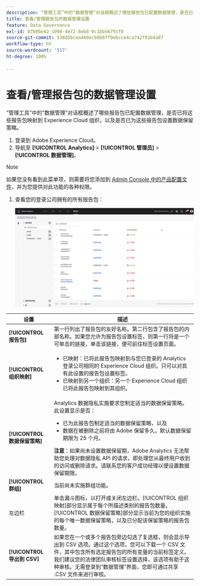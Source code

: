 ```yaml
---
description: “管理工具”中的“数据管理”对话框概述了哪些报告包已配置数据管理，是否已将这些报告包映射到 Experience Cloud 组织，以及是否已为这些报告包设置数据保留策略。
title: 查看/管理报告包的数据管理设置
feature: Data Governance
exl-id: 87b0be42-1098-4e72-8eb8-0c1bb56791f8
source-git-commit: 538d5bcea449ecb868ff9ebcce4ca742f91b4a87
workflow-type: ht
source-wordcount: '517'
ht-degree: 100%

---
```


# 查看/管理报告包的数据管理设置

“管理工具”中的“数据管理”对话框概述了哪些报告包已配置数据管理，是否已将这些报告包映射到 Experience Cloud 组织，以及是否已为这些报告包设置数据保留策略。

1. 登录到 Adobe Experience Cloud。
1. 导航至 **[!UICONTROL Analytics]** > **[!UICONTROL 管理员]** > **[!UICONTROL 数据管理]**。

>[!NOTE]
>
>如果您没有看到此菜单项，则需要将您添加到 [Admin Console 中的产品配置文件](https://experienceleague.adobe.com/docs/analytics/admin/admin-console/permissions/product-profile.html)，并为您提供对此功能的各种权限。

1. 查看您的登录公司拥有的所有报告包：

   ![](assets/privacy_setup_an.png)

| 设置 | 描述 |
| --- | --- |
| **[!UICONTROL 报告包]** | 第一行列出了报告包的友好名称。第二行包含了报告包的内部名称。如果您允许为报告包设置标签，则第一行将是一个可单击的链接，单击该链接，便可前往标签设置页面。 |
| **[!UICONTROL 组织映射]** | <ul><li>已映射：已将此报告包映射到与您已登录的 Analytics 登录公司相同的 Experience Cloud 组织。只可以对具有此设置的报告包设置标签。</li><li>已映射到另一个组织：另一个 Experience Cloud 组织已将此报告包映射到其组织。</li></ul> |
| **[!UICONTROL 数据保留策略]** | Analytics 数据隐私实施要求您制定适当的数据保留策略。此设置显示是否：<ul><li>已为此报告包制定适当的数据保留策略，以及</li><li>数据在被删除之前将由 Adobe 保留多久。默认数据保留期限为 25 个月。</li></ul>**注意**：如果尚未设置数据保留期，Adobe Analytics 无法帮助您处理对数据隐私 API 的请求，即处理您从最终用户收到的访问或删除请求。请联系您的客户成功经理以便设置数据保留期限。 |
| **[!UICONTROL 群组]** | 当前尚未实施群组功能。 |
| 左边栏 | 单击漏斗图标，以打开或关闭左边栏。[!UICONTROL 组织映射]部分显示属于每个所描述类别的报告包数量。[!UICONTROL 数据保留策略]部分显示当前为您的组织实施的每个唯一数据保留策略，以及已分配该保留策略的报告包数量。 |
| **[!UICONTROL 导出到 CSV]** | 如果您在一个或多个报告包旁边勾选了复选框，则会显示导出到 CSV 选项。通过这个选项，您可以下载一个 CSV 文件，其中包含所有选定报告包的所有变量的当前标签定义。我们建议您的法律团队审核标签设置选择，该选项有助于这种审核。无需登录到“数据管理”界面，您即可通过共享 .CSV 文件来进行审核。 |
